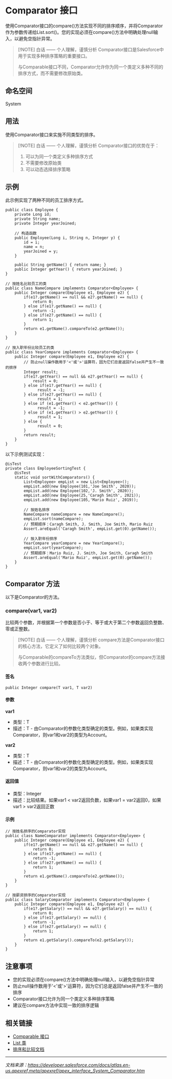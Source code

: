 # Comparator 接口

使用Comparator接口的compare()方法实现不同的排序顺序，并将Comparator作为参数传递给List.sort()。您的实现必须在compare()方法中明确处理null输入，以避免空指针异常。

> [!NOTE] 白话 —— 个人理解，谨慎分析
> Comparator接口是Salesforce中用于实现多种排序策略的重要接口。
> 
> 与Comparable接口不同，Comparator允许你为同一个类定义多种不同的排序方式，而不需要修改原始类。

## 命名空间

System

## 用法

使用Comparator接口来实施不同类型的排序。

> [!NOTE] 白话 —— 个人理解，谨慎分析
> Comparator接口的优势在于：
> 1. 可以为同一个类定义多种排序方式
> 2. 不需要修改原始类
> 3. 可以动态选择排序策略

## 示例

此示例实现了两种不同的员工排序方式。

```apex
public class Employee {
    private Long id;
    private String name;
    private Integer yearJoined;
    
    // 构造函数
    public Employee(Long i, String n, Integer y) {
        id = i;
        name = n;
        yearJoined = y;
    }
    
    public String getName() { return name; }
    public Integer getYear() { return yearJoined; }
}

// 按姓名比较员工的类
public class NameCompare implements Comparator<Employee> {
    public Integer compare(Employee e1, Employee e2) {
        if(e1?.getName() == null && e2?.getName() == null) {
            return 0;
        } else if(e1?.getName() == null) { 
            return -1; 
        } else if(e2?.getName() == null) {
            return 1;
        }        
        return e1.getName().compareTo(e2.getName());
    }
}

// 按入职年份比较员工的类
public class YearCompare implements Comparator<Employee> {
    public Integer compare(Employee e1, Employee e2) {
        // 防止null操作数用于'<'或'>'运算符，因为它们总是返回false并产生不一致的排序
        Integer result;
        if(e1?.getYear() == null && e2?.getYear() == null) {
            result = 0;
        } else if(e1?.getYear() == null) { 
              result = -1; 
        } else if(e2?.getYear() == null) {
              result = 1;
        } else if (e1.getYear() < e2.getYear()) {
              result = -1;
        } else if (e1.getYear() > e2.getYear()) {
              result = 1;
        } else {
              result = 0;  
        } 
        return result;
    }
}
```

以下示例测试实现：

```apex
@isTest
private class EmployeeSortingTest {
    @isTest
    static void sortWithComparators() {        
        List<Employee> empList = new List<Employee>();
        empList.add(new Employee(101,'Joe Smith', 2020));
        empList.add(new Employee(102,'J. Smith', 2020));
        empList.add(new Employee(25,'Caragh Smith', 2021));
        empList.add(new Employee(105,'Mario Ruiz', 2019));
        
        // 按姓名排序
        NameCompare nameCompare = new NameCompare();
        empList.sort(nameCompare);
        // 预期顺序：Caragh Smith, J. Smith, Joe Smith, Mario Ruiz
        Assert.areEqual('Caragh Smith', empList.get(0).getName());
        
        // 按入职年份排序
        YearCompare yearCompare = new YearCompare();
        empList.sort(yearCompare);
        // 预期顺序：Mario Ruiz, J. Smith, Joe Smith, Caragh Smith
        Assert.areEqual('Mario Ruiz', empList.get(0).getName());
    }
}
```

## Comparator 方法

以下是Comparator的方法。

### compare(var1, var2)

比较两个参数，并根据第一个参数是否小于、等于或大于第二个参数返回负整数、零或正整数。

> [!NOTE] 白话 —— 个人理解，谨慎分析
> compare方法是Comparator接口的核心方法，它定义了如何比较两个对象。
> 
> 与Comparable的compareTo方法类似，但Comparator的compare方法接收两个参数进行比较。

#### 签名

```apex
public Integer compare(T var1, T var2)
```

#### 参数

**var1**
- 类型：T
- 描述：T - 由Comparator的参数化类型确定的类型。例如，如果类实现Comparator<Account>，则var1和var2的类型为Account。

**var2**
- 类型：T
- 描述：T - 由Comparator的参数化类型确定的类型。例如，如果类实现Comparator<Account>，则var1和var2的类型为Account。

#### 返回值

- 类型：Integer
- 描述：比较结果。如果var1 < var2返回负数，如果var1 = var2返回0，如果var1 > var2返回正数

#### 示例

```apex
// 按姓名排序的Comparator实现
public class NameComparator implements Comparator<Employee> {
    public Integer compare(Employee e1, Employee e2) {
        if(e1?.getName() == null && e2?.getName() == null) {
            return 0;
        } else if(e1?.getName() == null) { 
            return -1; 
        } else if(e2?.getName() == null) {
            return 1;
        }        
        return e1.getName().compareTo(e2.getName());
    }
}

// 按薪资排序的Comparator实现
public class SalaryComparator implements Comparator<Employee> {
    public Integer compare(Employee e1, Employee e2) {
        if(e1?.getSalary() == null && e2?.getSalary() == null) {
            return 0;
        } else if(e1?.getSalary() == null) { 
            return -1; 
        } else if(e2?.getSalary() == null) {
            return 1;
        }        
        return e1.getSalary().compareTo(e2.getSalary());
    }
}
```

## 注意事项

- 您的实现必须在compare()方法中明确处理null输入，以避免空指针异常
- 防止null操作数用于'<'或'>'运算符，因为它们总是返回false并产生不一致的排序
- Comparator接口允许为同一个类定义多种排序策略
- 建议在compare方法中实现一致的排序逻辑

## 相关链接

- [Comparable 接口](./Comparable%20接口.md)
- [List 类](../List%20Class.md)
- [排序和比较文档](https://developer.salesforce.com/docs/atlas.en-us.apexcode.meta/apexcode/apex_collections_lists.htm)

---

*文档来源：https://developer.salesforce.com/docs/atlas.en-us.apexref.meta/apexref/apex_interface_System_Comparator.htm*
